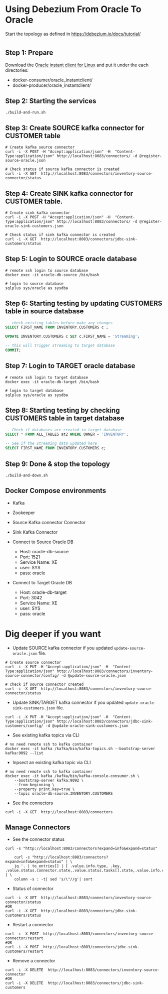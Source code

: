 # Using Debezium From Oracle To Oracle
Start the topology as defined in <https://debezium.io/docs/tutorial/>
#


## Step 1: Prepare
Download the [Oracle instant client for Linux](http://www.oracle.com/technetwork/topics/linuxx86-64soft-092277.html)
and put it under the each directories:
- docker-consumer/oracle_instantclient/
- docker-producer/oracle_instantclient/


## Step 2: Starting the services
```shell
./build-and-run.sh
```

## Step 3: Create SOURCE kafka connector for CUSTOMER table
```shell
# Create kafka source connector
curl -i -X POST -H "Accept:application/json" -H  "Content-Type:application/json" http://localhost:8083/connectors/ -d @register-source-oracle.json

# Check status if source kafka connector is created
curl -i -X GET  http://localhost:8083/connectors/inventory-source-connector/status
```

## Step 4: Create SINK kafka connector for CUSTOMER table.
```shell
# Create sink kafka connector
curl -i -X POST -H "Accept:application/json" -H  "Content-Type:application/json" http://localhost:8083/connectors/ -d @register-oracle-sink-customers.json

# Check status if sink kafka connector is created
curl -i -X GET  http://localhost:8083/connectors/jdbc-sink-customers/status
```

## Step 5: Login to SOURCE oracle database

```shell
# remote ssh login to source database
docker exec -it oracle-db-source /bin/bash

# login to source database
sqlplus sys/oracle as sysdba
```

## Step 6: Starting testing by updating CUSTOMERS table in source database
```sql
-- check existing tables before make any changes
SELECT FIRST_NAME FROM INVENTORY.CUSTOMERS c ;

UPDATE INVENTORY.CUSTOMERS c SET c.FIRST_NAME = 'Streaming';

-- this will trigger streaming to target database
COMMIT;
```

## Step 7: Login to TARGET oracle database

```shell
# remote ssh login to target database
docker exec -it oracle-db-target /bin/bash

# login to target database
sqlplus sys/oracle as sysdba
```

## Step 8: Starting testing by checking CUSTOMERS table in target database
```sql
-- Check if databases are created in target database
SELECT * FROM ALL_TABLES at2 WHERE OWNER = 'INVENTORY';

-- See if the streaming data updated here
SELECT FIRST_NAME FROM INVENTORY.CUSTOMERS c;
```

## Step 9: Done & stop the topology

```shell
./build-and-down.sh
```

## Docker Compose environments
- Kafka
- Zookeeper
- Source Kafka connector Connector
- Sink Kafka Connector
- Connect to Source Oracle DB
  - Host: oracle-db-source
  - Port: 1521
  - Service Name: XE
  - user: SYS
  - pass: oracle

- Connect to Target Oracle DB
  - Host: oracle-db-target
  - Port: 3042
  - Service Name: XE
  - user: SYS
  - pass: oracle

#
# Dig deeper if you want
- Update SOURCE kafka connector if you updated `update-source-oracle.json` file.
```shell
# Create source connector
curl -i -X PUT -H "Accept:application/json" -H  "Content-Type:application/json" http://localhost:8083/connectors/inventory-source-connector/config/ -d @update-source-oracle.json

# check if source connector created
curl -i -X GET  http://localhost:8083/connectors/inventory-source-connector/status
```

- Update SINK/TARGET kafka connector if you updated `update-oracle-sink-customers.json` file.
```shell
curl -i -X PUT -H "Accept:application/json" -H  "Content-Type:application/json" http://localhost:8083/connectors/jdbc-sink-customers/config/ -d @update-oracle-sink-customers.json
```

- See existing kafka topics via CLI
```shell
# no need remote ssh to kafka container
docker exec -it kafka /kafka/bin/kafka-topics.sh --bootstrap-server kafka:9092 --list
```

- Inpsect an existing kafka topic via CLI

```shell
# no need remote ssh to kafka container
docker exec -it kafka /kafka/bin/kafka-console-consumer.sh \
    --bootstrap-server kafka:9092 \
    --from-beginning \
    --property print.key=true \
    --topic oracle-db-source.INVENTORY.CUSTOMERS
```

- See the connectors

```shell
curl -i -X GET  http://localhost:8083/connectors
```

## Manage Connectors
- See the connector status

```shell
curl -s "http://localhost:8083/connectors?expand=info&expand=status"
```

```shell
    curl -s "http://localhost:8083/connectors?expand=info&expand=status" | \
    jq '. | to_entries[] | [ .value.info.type, .key, .value.status.connector.state,.value.status.tasks[].state,.value.info.config."connector.class"]|join(":|:")' | \
    column -s : -t| sed 's/\"//g'| sort
```

- Status of connector

```shell
curl -i -X GET  http://localhost:8083/connectors/inventory-source-connector/status
#OR
curl -i -X GET  http://localhost:8083/connectors/jdbc-sink-customers/status
```

- Restart a connector

```shell
curl -i -X POST  http://localhost:8083/connectors/inventory-source-connector/restart
#OR
curl -i -X POST  http://localhost:8083/connectors/jdbc-sink-customers/restart
```

- Remove a connector

```shell
curl -i -X DELETE  http://localhost:8083/connectors/inventory-source-connector
#OR
curl -i -X DELETE  http://localhost:8083/connectors/jdbc-sink-customers
```
